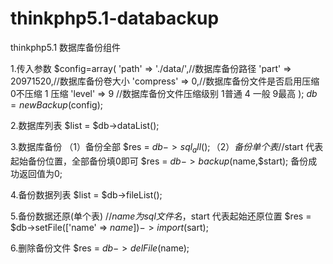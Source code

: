 # thinkphp5.1-databackup
thinkphp5.1 数据库备份组件

1.传入参数
$config=array(
    'path'     => './data/',//数据库备份路径
    'part'     => 20971520,//数据库备份卷大小
    'compress' => 0,//数据库备份文件是否启用压缩 0不压缩 1 压缩
    'level'    => 9 //数据库备份文件压缩级别 1普通 4 一般  9最高
);
$db = new Backup($config);

2.数据库列表
$list = $db->dataList();

3.数据库备份
（1）备份全部
 $res = $db->sql_all();
（2）备份单个表
 //$start 代表起始备份位置，全部备份填0即可
 $res = $db->backup($name,$start);
 备份成功返回值为0;

4.备份数据列表
$list = $db->fileList();

5.备份数据还原(单个表)
//$name 为sql文件名，$start 代表起始还原位置
$res = $db->setFile(['name' => $name])->import($sart);

6.删除备份文件
$res = $db->delFile($name);
